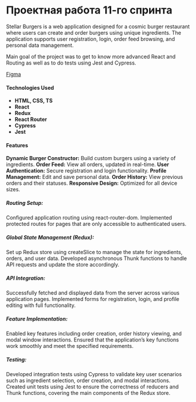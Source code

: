 # Проектная работа 11-го спринта

Stellar Burgers is a web application designed for a cosmic burger restaurant where users can create and order burgers using unique ingredients. The application supports user registration, login, order feed browsing, and personal data management.

Main goal of the project was to get to know more advanced React and Routing as well as to do tests using Jest and Cypress.

[Figma](<https://www.figma.com/file/vIywAvqfkOIRWGOkfOnReY/React-Fullstack_-Проектные-задачи-(3-месяца)_external_link?type=design&node-id=0-1&mode=design>)

#### Technologies Used

- **HTML, CSS, TS**
- **React**
- **Redux**
- **React Router**
- **Cypress**
- **Jest**

#### Features

**Dynamic Burger Constructor:** Build custom burgers using a variety of ingredients.
**Order Feed:** View all orders, updated in real-time.
**User Authentication:** Secure registration and login functionality.
**Profile Management:** Edit and save personal data.
**Order History:** View previous orders and their statuses.
**Responsive Design:** Optimized for all device sizes.

##### Routing Setup:

Configured application routing using react-router-dom.
Implemented protected routes for pages that are only accessible to authenticated users.

##### Global State Management (Redux):

Set up Redux store using createSlice to manage the state for ingredients, orders, and user data.
Developed asynchronous Thunk functions to handle API requests and update the store accordingly.

##### API Integration:

Successfully fetched and displayed data from the server across various application pages.
Implemented forms for registration, login, and profile editing with full functionality.

##### Feature Implementation:

Enabled key features including order creation, order history viewing, and modal window interactions.
Ensured that the application’s key functions work smoothly and meet the specified requirements.

##### Testing:

Developed integration tests using Cypress to validate key user scenarios such as ingredient selection, order creation, and modal interactions.
Created unit tests using Jest to ensure the correctness of reducers and Thunk functions, covering the main components of the Redux store.
